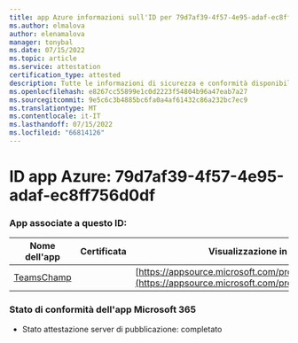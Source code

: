 ```yaml
---
title: app Azure informazioni sull'ID per 79d7af39-4f57-4e95-adaf-ec8ff756d0df
ms.author: elmalova
author: elenamalova
manager: tonybal
ms.date: 07/15/2022
ms.topic: article
ms.service: attestation
certification_type: attested
description: Tutte le informazioni di sicurezza e conformità disponibili per 79d7af39-4f57-4e95-adaf-ec8ff756d0df.
ms.openlocfilehash: e8267cc55899e1c0d2223f54804b96a47eab7a27
ms.sourcegitcommit: 9e5c6c3b4885bc6fa0a4af61432c86a232bc7ec9
ms.translationtype: MT
ms.contentlocale: it-IT
ms.lasthandoff: 07/15/2022
ms.locfileid: "66814126"
---
```

# <a name="azure-app-id-79d7af39-4f57-4e95-adaf-ec8ff756d0df"></a>ID app Azure: 79d7af39-4f57-4e95-adaf-ec8ff756d0df


### <a name="apps-associated-with-this-id"></a>App associate a questo ID:
| **Nome dell'app** | **Certificata** | **Visualizzazione in AppSource** |
|--------------|---------------|-----------------------|
| [TeamsChamp](../forward/WA200001487.md) |  | [https://appsource.microsoft.com/product/office/WA200001487](https://appsource.microsoft.com/product/office/WA200001487) |

### <a name="microsoft-365-app-compliance-status"></a>Stato di conformità dell'app Microsoft 365
- Stato attestazione server di pubblicazione: completato
